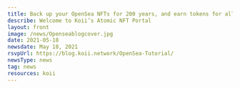 ```yaml
---
title: Back up your OpenSea NFTs for 200 years, and earn tokens for all the people who look at them.
describe: Welcome to Koii’s Atomic NFT Portal
layout: front
image: /news/Openseablogcover.jpg
date: 2021-05-18
newsdate: May 18, 2021
rsvpUrl: https://blog.koii.network/OpenSea-Tutorial/
newsType: news
tag: news
resources: koii
---
```

